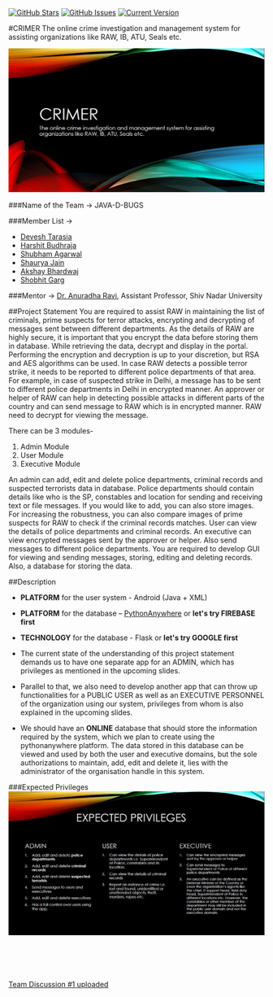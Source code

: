 [![GitHub Stars](https://img.shields.io/github/stars/harshitbudhraja/OCMS.svg)](https://github.com/harshitbudhraja/OCMS/stargazers) [![GitHub Issues](https://img.shields.io/github/issues/harshitbudhraja/OCMS.svg)](https://github.com/harshitbudhraja/OCMS/issues) [![Current Version](https://img.shields.io/badge/version-0.1-green.svg)](https://github.com/harshitbudhraja/OCMS) 

#CRIMER
The online crime investigation and management system for assisting organizations like RAW, IB, ATU, Seals etc.

<img src="images/1.PNG">

###Name of the Team -> JAVA-D-BUGS

###Member List ->
* [Devesh Tarasia](https://github.com/DEVESHTARASIA "Devesh Tarasia")
* [Harshit Budhraja](https://github.com/harshitbudhraja "Harshit Budhraja")
* [Shubham Agarwal](https://github.com/shubhxotic "Shubham Agarwal")
* [Shaurya Jain](https://github.com/shaurya96 "Shaurya Jain")
* [Akshay Bhardwaj](https://github.com/coolpad-bug "Akshay Bhardwaj")
* [Shobhit Garg](https://github.com/shobhitgarg12 "Shobhit Garg")

###Mentor -> [Dr. Anuradha Ravi](https://github.com/ans24us1 "Dr. Anuradha Ravi"), Assistant Professor, Shiv Nadar University


##Project Statement
You are required to assist RAW in maintaining the list of criminals, prime suspects for terror attacks, encrypting and decrypting of messages sent between different departments. As the details of RAW are highly secure, it is important that you encrypt the data before storing them in database. While retrieving the data, decrypt and display in the portal. Performing the encryption and decryption is up to your discretion, but RSA and AES algorithms can be used. In case RAW detects a possible terror strike, it needs to be reported to different police departments of that area. For example, in case of suspected strike in Delhi, a message has to be sent to different police departments in Delhi in encrypted manner. An approver or helper of RAW can help in detecting possible attacks in different parts of the country and can send message to RAW which is in encrypted manner. RAW need to decrypt for viewing the message.

There can be 3 modules-<br>
1. Admin Module<br>
2. User Module<br>
3. Executive Module

An admin can add, edit and delete police departments, criminal records and suspected terrorists data in database. Police departments should contain details like who is the SP, constables and location for sending and receiving text or file messages. If you would like to add, you can also store images. For increasing the robustness, you can also compare images of prime suspects for RAW to check if the criminal records matches. User can view the details of police departments and criminal records. An executive can view encrypted messages sent by the approver or helper. Also send messages to different police departments. You are required to develop GUI for viewing and sending messages, storing, editing and deleting records. Also, a database for storing the data.

##Description
* **PLATFORM** for the user system - Android (Java + XML)

* **PLATFORM** for the database – [PythonAnywhere](https://www.pythonanywhere.com) or **let's try FIREBASE first**

* **TECHNOLOGY** for the database - Flask or **let's try GOOGLE first**

* The current state of the understanding of this project statement demands us to have one separate app for an ADMIN, which has privileges as mentioned in the upcoming slides.

* Parallel to that, we also need to develop another app that can throw up functionalities for a PUBLIC USER as well as an EXECUTIVE PERSONNEL of the organization using our system, privileges from whom is also explained in the upcoming slides.

* We should have an **ONLINE** database that should store the information required by the system, which we plan to create using the pythonanywhere platform. The data stored in this database can be viewed and used by both the user and executive domains, but the sole authorizations to maintain, add, edit and delete it, lies with the administrator of the organisation handle in this system. 

###Expected Privileges
<img src="images/2.PNG">
<br><br><br><br><br><br>
[Team Discussion #1 uploaded](https://github.com/harshitbudhraja/OCMS/Docs/Minutes%20of%20the%20team%20meeting%20#1.md)
